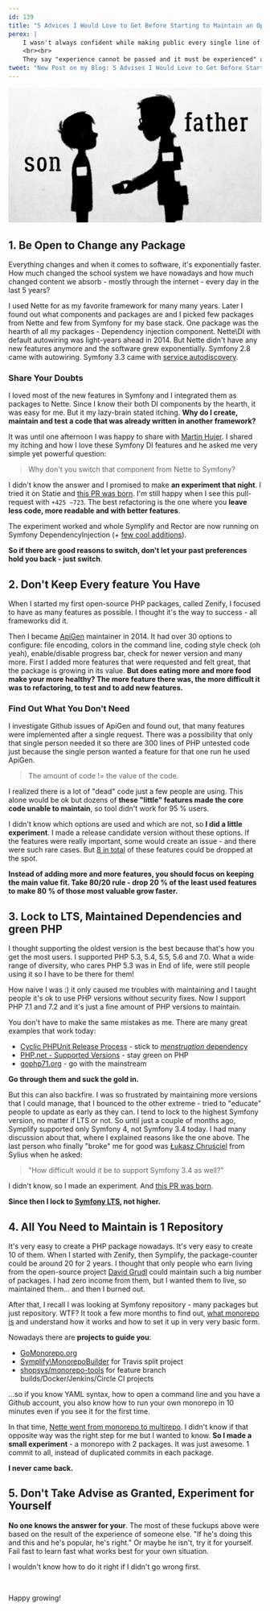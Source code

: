 ```yaml
---
id: 139
title: "5 Advices I Would Love to Get Before Starting to Maintain an Open Source"
perex: |
    I wasn't always confident while making public every single line of PHP code I write. I had to take many blind paths, spend a night full of stress coding in unknown waters and make a lot of over-complicated code that backfired to me months later.
    <br><br>
    They say "experience cannot be passed and it must be experienced" and I agree with that, but still **there are some shortcuts that would speed-up my path to joyful open-source coding** I have today. Here are 5 of them.
tweet: "New Post on my Blog: 5 Advises I Would Love to Get Before Starting to Maintain #OpenSource    #php #fuckups"
---
```


<img src="/assets/images/posts/2018/advices-open-source/father-son.jpg" class="img-thumbnail">

## 1. Be Open to Change any Package

Everything changes and when it comes to software, it's exponentially faster. How much changed the school system we have nowadays and how much changed content we absorb - mostly through the internet - every day in the last 5 years?

I used Nette for as my favorite framework for many many years. Later I found out what components and packages are and I picked few packages from Nette and few from Symfony for my base stack. One package was the hearth of all my packages - Dependency injection component. Nette\DI with default autowiring was light-years ahead in 2014. But Nette didn't have any new features anymore and the software grew exponentially. Symfony 2.8 came with autowiring. Symfony 3.3 came with [service autodiscovery](/blog/2017/05/07/how-to-refactor-to-new-dependency-injection-features-in-symfony-3-3/).


### Share Your Doubts

I loved most of the new features in Symfony and I integrated them as packages to Nette. Since I know their both DI components by the hearth, it was easy for me. But it my lazy-brain stated itching. **Why do I create, maintain and test a code that was already written in another framework?**

It was until one afternoon I was happy to share with [Martin Hujer](https://www.martinhujer.cz/). I shared my itching and how I love these Symfony DI features and he asked me very simple yet powerful question:

<blockquote class="blockquote text-center">
    Why don't you switch that component from Nette to Symfony?
</blockquote>

I didn't know the answer and I promised to make **an experiment that night**. I tried it on Statie and [this PR was born](https://github.com/Symplify/Symplify/pull/184). I'm still happy when I see this pull-request with `+425 −723`. The best refactoring is the one where you **leave less code, more readable and with better features**.

The experiment worked and whole Symplify and Rector are now running on Symfony DependencyInjection (+ [few cool additions](https://github.com/symplify/packagebuilder)).

**So if there are good reasons to switch, don't let your past preferences hold you back - just switch**.

## 2. Don't Keep Every feature You Have

When I started my first open-source PHP packages, called Zenify, I focused to have as many features as possible. I thought it's the way to success - all frameworks did it.

Then I became [ApiGen](https://github.com/apigen/apigen) maintainer in 2014. It had over 30 options to configure: file encoding, colors in the command line, coding style check (oh yeah), enable/disable progress bar, check for newer version and many more. First I added more features that were requested and felt great, that the package is growing in its value. **But does eating more and more food make your more healthy? The more feature there was, the more difficult it was to refactoring, to test and to add new features.**

### Find Out What You Don't Need

I investigate Github issues of ApiGen and found out, that many features were implemented after a single request. There was a possibility that only that single person needed it so there are 300 lines of PHP untested code just because the single person wanted a feature for that one run he used ApiGen.

<blockquote class="blockquote text-center">
    The amount of code != the value of the code.
</blockquote>

 I realized there is a lot of "dead" code just a few people are using. This alone would be ok but dozens of **these "little" features made the core code unable to maintain**, so tool didn't work for 95 % users.

I didn't know which options are used and which are not, so **I did a little experiment**. I made a release candidate version without these options. If the features were really important, some would create an issue - and there were such rare cases. But [8 in total](https://github.com/ApiGen/ApiGen/releases/tag/v4.0.0) of these features could be dropped at the spot.

**Instead of adding more and more features, you should focus on keeping the main value fit. Take 80/20 rule - drop 20 % of the least used features to make 80 % of those most valuable grow faster.**

## 3. Lock to LTS, Maintained Dependencies and green PHP

I thought supporting the oldest version is the best because that's how you get the most users. I supported PHP 5.3, 5.4, 5.5, 5.6 and 7.0. What a wide range of diversity, who cares PHP 5.3 was in End of life, were still people using it so I have to be there for them!

How naive I was :) it only caused me troubles with maintaining and I taught people it's ok to use PHP versions without security fixes.
Now I support PHP 7.1 and 7.2 and it's just a fine amount of PHP versions to maintain.

You don't have to make the same mistakes as me. There are many great examples that work today:

- [Cyclic PHPUnit Release Process](https://github.com/sebastianbergmann/phpunit/wiki/Release-Process) - stick to [*menstruation* dependency](https://www.tomasvotruba.cz/blog/2017/10/30/what-can-you-learn-from-menstruation-and-symfony-releases/)
- [PHP.net - Supported Versions](http://php.net/supported-versions.php) - stay green on PHP
- [gophp71.org](https://gophp71.org/) - go with the mainstream

**Go through them and suck the gold in.**

But this can also backfire. I was so frustrated by maintaining more versions that I could manage, that I bounced to the other extreme - tried to "educate" people to update as early as they can. I tend to lock to the highest Symfony version, no matter if LTS or not. So until just a couple of months ago, Symplify supported only Symfony 4, not Symfony 3.4 today. I had many discussion about that, where I explained reasons like the one above. The last person who finally "broke" me for good was [Łukasz Chruściel](https://github.com/lchrusciel) from Sylius when he asked:

<blockquote class="blockquote text-center">
    "How difficult would it be to support Symfony 3.4 as well?"
</blockquote>

I didn't know, so I made an experiment. And [this PR was born](https://github.com/Symplify/Symplify/pull/818/files).

**Since then I lock to [Symfony LTS](https://symfony.com/roadmap#maintained-symfony-branches), not higher.**

## 4. All You Need to Maintain is 1 Repository

It's very easy to create a PHP package nowadays. It's very easy to create 10 of them. When I started with Zenify, then Symplify, the package-counter could be around 20 for 2 years. I thought that only people who earn living from the open-source project [David Grudl](/blog/2017/06/01/thank-you-david/) could maintain such a big number of packages. I had zero income from them, but I wanted them to live, so maintained them... and then I burned out.

After that, I recall I was looking at Symfony repository - many packages but just repository. WTF? It took a few more months to find out, [what monorepo is](https://gomonorepo.org/) and understand how it works and how to set it up in very very basic form.

Nowadays there are **projects to guide you**:

- [GoMonorepo.org](https://gomonorepo.org/)
- [Symplify\MonorepoBuilder](https://github.com/symplify/monorepobuilder) for Travis split project
- [shopsys/monorepo-tools](https://github.com/shopsys/monorepo-tools) for feature branch builds/Docker/Jenkins/Circle CI projects

...so if you know YAML syntax, how to open a command line and you have a Github account, you also know how to run your own monorepo in 10 minutes even if you see it for the first time.

In that time, [Nette went from monorepo to multirepo](https://phpfashion.com/prave-jsem-smazal-nette-framework). I didn't know if that opposite way was the right step for me but I wanted to know. **So I made a small experiment** - a monorepo with 2 packages. It was just awesome. 1 commit to all, instead of duplicated commits in each package.

**I never came back.**

## 5. Don't Take Advise as Granted, Experiment for Yourself

**No one knows the answer for your**. The most of these fuckups above were based on the result of the experience of someone else. "If he's doing this and this and he's popular, he's right." Or maybe he isn't, try it for yourself. Fail fast to learn fast what works best for your own situation.

I wouldn't know how to do it right if I didn't go wrong first.

<br>

Happy growing!
